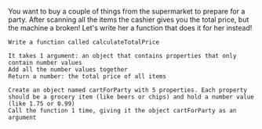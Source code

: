 You want to buy a couple of things from the supermarket to prepare for a party. After scanning all the items the cashier gives you the total price, but the machine a broken! Let's write her a function that does it for her instead!

    Write a function called calculateTotalPrice

    It takes 1 argument: an object that contains properties that only contain number values
    Add all the number values together
    Return a number: the total price of all items

    Create an object named cartForParty with 5 properties. Each property should be a grocery item (like beers or chips) and hold a number value (like 1.75 or 0.99)
    Call the function 1 time, giving it the object cartForParty as an argument
